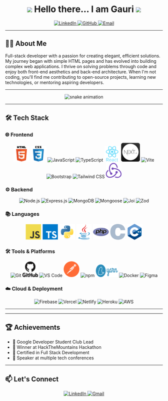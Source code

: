 <!-- ============================================================
                             HEADING
============================================================== -->
<h1 align="center"> 
  <img src="https://i.ibb.co/6g96M4h/ezgif-com-gif-maker.gif" width="80"/> 
  Hello there... I am Gauri 
  <img src="https://i.ibb.co/xfN0brH/working-cat.gif" width="50"/>
</h1>

<div align="center">
  <a href="https://www.linkedin.com/in/gauri-sawant-profile" target="_blank">
    <img src="https://img.shields.io/static/v1?message=Linkedin&logo=linkedin&label=&color=0a66c2&logoColor=white&labelColor=&style=for-the-badge" height="25" alt="LinkedIn" />
  </a>
  <a href="https://github.com/GauriSawant" target="_blank">
    <img src="https://img.shields.io/static/v1?message=GitHub&logo=github&label=&color=181717&logoColor=white&labelColor=&style=for-the-badge" height="25" alt="GitHub" />
  </a>
  <a href="mailto:gaursawantas99@gmail.com" target="_blank">
    <img src="https://img.shields.io/static/v1?message=Email&logo=gmail&label=&color=EA4335&logoColor=white&labelColor=&style=for-the-badge" height="25" alt="Email" />
  </a>
</div>

---

<h2 align="left">👩‍💻 About Me</h2>

<p align="left">
  Full-stack developer with a passion for creating elegant, efficient solutions. My journey began with simple HTML pages and has evolved into building complex web applications. I thrive on solving problems through code and enjoy both front-end aesthetics and back-end architecture. When I'm not coding, you'll find me contributing to open-source projects, learning new technologies, or mentoring aspiring developers.
</p>

---

<p align="center">
  <img width="600" src="https://raw.githubusercontent.com/FilimonovAlexey/FilimonovAlexey/main/assets/github-snake.svg" alt="snake animation"/>
</p>

---

<h2 align="left">🛠 Tech Stack</h2>

<h3 align="left">🌐 Frontend</h3>
<p align="center">
  <img src="https://raw.githubusercontent.com/devicons/devicon/master/icons/html5/html5-original-wordmark.svg" alt="HTML5" title="HTML5" width="50" height="50"/>
  <img src="https://raw.githubusercontent.com/devicons/devicon/master/icons/css3/css3-original-wordmark.svg" alt="CSS3" title="CSS3" width="50" height="50"/>
  <img src="https://img.icons8.com/color/96/javascript--v1.png" alt="JavaScript" title="JavaScript" width="50" height="50"/>
  <img src="https://img.icons8.com/color/96/typescript.png" alt="TypeScript" title="TypeScript" width="50" height="50"/>
  <img src="https://raw.githubusercontent.com/devicons/devicon/master/icons/react/react-original-wordmark.svg" alt="React" title="React" width="50" height="50"/>
   <img src="./skill-icon/NextJs.png" alt="Next.js" title="Next.js" width="60" height="60"/>
  <img src="https://vitejs.dev/logo.svg" alt="Vite" title="Vite" width="50" height="50"/>
  <img src="https://img.icons8.com/color/96/bootstrap.png" alt="Bootstrap" title="Bootstrap" width="50" height="50"/>
  <img src="https://www.vectorlogo.zone/logos/tailwindcss/tailwindcss-icon.svg" alt="Tailwind CSS" title="Tailwind CSS" width="50" height="50"/>
  <img src="https://raw.githubusercontent.com/devicons/devicon/master/icons/redux/redux-original.svg" alt="Redux" title="Redux" width="50" height="50"/>
</p>

<h3 align="left">⚙️ Backend</h3>
<p align="center">
  <img src="https://img.icons8.com/fluency/96/node-js.png" alt="Node.js" title="Node.js" width="50" height="50"/>
  <img src="https://i.ibb.co/DRCBB60/express.png" alt="Express.js" title="Express.js" width="50" height="50"/>
  <img src="https://img.icons8.com/color/96/mongodb.png" alt="MongoDB" title="MongoDB" width="50" height="50"/>
  <img src="https://mongoosejs.com/docs/images/mongoose5_62x30_transparent.png" alt="Mongoose" title="Mongoose" width="70" height="30"/>
  <img src="https://avatars.githubusercontent.com/u/107892430?s=200&v=4" alt="Joi" title="Joi" width="50" height="50"/>
  <img src="https://avatars.githubusercontent.com/u/87417881?s=200&v=4" alt="Zod" title="Zod" width="50" height="50"/>
</p>

<h3 align="left">📚 Languages</h3>
<p align="center">
  <img src="https://raw.githubusercontent.com/devicons/devicon/master/icons/javascript/javascript-original.svg" alt="JavaScript" title="JavaScript" width="50" height="50"/>
  <img src="https://raw.githubusercontent.com/devicons/devicon/master/icons/typescript/typescript-original.svg" alt="TypeScript" title="TypeScript" width="50" height="50"/>
  <img src="https://raw.githubusercontent.com/devicons/devicon/master/icons/python/python-original.svg" alt="Python" title="Python" width="50" height="50"/>
  <img src="https://raw.githubusercontent.com/devicons/devicon/master/icons/java/java-original.svg" alt="Java" title="Java" width="50" height="50"/>
  <img src="https://raw.githubusercontent.com/devicons/devicon/master/icons/php/php-original.svg" alt="PHP" title="PHP" width="50" height="50"/>
  <img src="https://raw.githubusercontent.com/devicons/devicon/master/icons/c/c-original.svg" alt="C" title="C" width="50" height="50"/>
  <img src="https://raw.githubusercontent.com/devicons/devicon/master/icons/cplusplus/cplusplus-original.svg" alt="C++" title="C++" width="50" height="50"/>
</p>

<h3 align="left">🛠️ Tools & Platforms</h3>
<p align="center">
  <img src="https://www.vectorlogo.zone/logos/git-scm/git-scm-icon.svg" alt="Git" title="Git" width="50" height="50"/>
  <img src="https://raw.githubusercontent.com/devicons/devicon/master/icons/github/github-original-wordmark.svg" alt="GitHub" title="GitHub" width="50" height="50"/>
  <img src="https://img.icons8.com/color/96/visual-studio-code-2019.png" alt="VS Code" title="VS Code" width="50" height="50"/>
  <img src="./skill-icon/postman.png" alt="Postman" title="Postman" width="50" height="50"/>
  <img src="https://www.vectorlogo.zone/logos/npmjs/npmjs-icon.svg" alt="npm" title="npm" width="50" height="50"/>
  <img src="./skill-icon/yarn-full.png" alt="Yarn" title="Yarn" width="70" height="40"/>
  <img src="https://www.vectorlogo.zone/logos/docker/docker-icon.svg" alt="Docker" title="Docker" width="50" height="50"/>
  <img src="https://www.vectorlogo.zone/logos/figma/figma-icon.svg" alt="Figma" title="Figma" width="40" height="40"/>
</p>

<h3 align="left">☁️ Cloud & Deployment</h3>
<p align="center">
  <img src="https://www.vectorlogo.zone/logos/firebase/firebase-icon.svg" alt="Firebase" title="Firebase" width="50" height="50"/>
  <img src="https://assets.vercel.com/image/upload/v1661182217/front/favicon/vercel/180x180.png" alt="Vercel" title="Vercel" width="50" height="50"/>
  <img src="https://img.icons8.com/color/100/netlify.png" alt="Netlify" title="Netlify" width="50" height="50"/>
  <img src="https://www.vectorlogo.zone/logos/heroku/heroku-icon.svg" alt="Heroku" title="Heroku" width="50" height="50"/>
  <img src="https://www.vectorlogo.zone/logos/amazon_aws/amazon_aws-icon.svg" alt="AWS" title="AWS" width="50" height="50"/>
</p>

---

<!--  <h2 align="left">📈 GitHub Stats</h2>

<p align="center">
  <img src="https://github-readme-stats.vercel.app/api?username=GauriSawant&show_icons=true&theme=radical" alt="GitHub Stats" width="48%"/>
  <img src="https://github-readme-streak-stats.herokuapp.com/?user=GauriSawant&theme=radical" alt="GitHub Streak" width="48%"/>
</p>

<p align="center">
  <img src="https://github-readme-stats.vercel.app/api/top-langs/?username=GauriSawant&layout=compact&theme=radical" alt="Top Languages" width="48%"/>
</p>-->

---

<h2 align="left">🏆 Achievements</h2>

- 🏅 Google Developer Student Club Lead
- 🥇 Winner at HackTheMountains Hackathon
- 📜 Certified in Full Stack Development
- 🎤 Speaker at multiple tech conferences


---

<h2 align="left">📫 Let's Connect</h2>

<p align="center">
  <a href="https://www.linkedin.com/in/gauri-sawant-profile" target="_blank">
    <img src="https://img.shields.io/badge/LinkedIn-0077B5?style=for-the-badge&logo=linkedin&logoColor=white" alt="LinkedIn"/>
  </a>
 <!--  <a href="https://twitter.com/yourusername" target="_blank">
    <img src="https://img.shields.io/badge/Twitter-1DA1F2?style=for-the-badge&logo=twitter&logoColor=white" alt="Twitter"/>
  </a> -->
  <!-- <a href="https://dev.to/yourusername" target="_blank">
    <img src="https://img.shields.io/badge/dev.to-0A0A0A?style=for-the-badge&logo=dev.to&logoColor=white" alt="Dev.to"/>
  </a>-->
  <a href="mailto:gaurisawantas99@gmail.com" target="_blank">
    <img src="https://img.shields.io/badge/Gmail-D14836?style=for-the-badge&logo=gmail&logoColor=white" alt="Gmail"/>
  </a>
</p>
